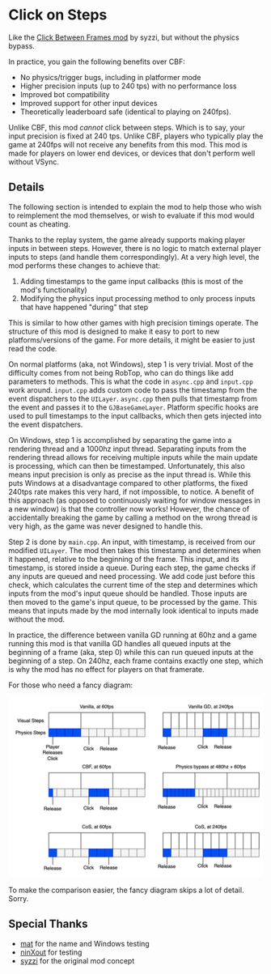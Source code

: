 # Click on Steps

Like the [Click Between Frames mod](https://github.com/theyareonit/Click-Between-Frames) by syzzi, but without the physics bypass.

In practice, you gain the following benefits over CBF:

- No physics/trigger bugs, including in platformer mode
- Higher precision inputs (up to 240 tps) with no performance loss
- Improved bot compatibility
- Improved support for other input devices
- Theoretically leaderboard safe (identical to playing on 240fps).

Unlike CBF, this mod _cannot_ click between steps.
Which is to say, your input precision is fixed at 240 tps.
Unlike CBF, players who typically play the game at 240fps will not receive any benefits from this mod.
This mod is made for players on lower end devices, or devices that don't perform well without VSync.

## Details

The following section is intended to explain the mod to help those who wish to reimplement the mod themselves, or wish to evaluate if this mod would count as cheating.

Thanks to the replay system, the game already supports making player inputs in between steps.
However, there is no logic to match external player inputs to steps (and handle them correspondingly).
At a very high level, the mod performs these changes to achieve that:

1. Adding timestamps to the game input callbacks (this is most of the mod's functionality)
2. Modifying the physics input processing method to only process inputs that have happened "during" that step

This is similar to how other games with high precision timings operate. The structure of this mod is designed to make it easy to port to new platforms/versions of the game. For more details, it might be easier to just read the code.

On normal platforms (aka, not Windows), step 1 is very trivial.
Most of the difficulty comes from not being RobTop, who can do things like add parameters to methods.
This is what the code in `async.cpp` and `input.cpp` work around. `input.cpp` adds custom code to pass the timestamp from the event dispatchers to the `UILayer`. `async.cpp` then pulls that timestamp from the event and passes it to the `GJBaseGameLayer`.
Platform specific hooks are used to pull timestamps to the input callbacks, which then gets injected into the event dispatchers.

On Windows, step 1 is accomplished by separating the game into a rendering thread and a 1000hz input thread.
Separating inputs from the rendering thread allows for receiving multiple inputs while the main update is processing, which can then be timestamped.
Unfortunately, this also means input precision is only as precise as the input thread is.
While this puts Windows at a disadvantage compared to other platforms, the fixed 240tps rate makes this very hard, if not impossible, to notice.
A benefit of this approach (as opposed to continuously waiting for window messages in a new window) is that the controller now works!
However, the chance of accidentally breaking the game by calling a method on the wrong thread is very high, as the game was never designed to handle this.

Step 2 is done by `main.cpp`. An input, with timestamp, is received from our modified `UILayer`. The mod then takes this timestamp and determines when it happened, relative to the beginning of the frame. This input, and its timestamp, is stored inside a queue. During each step, the game checks if any inputs are queued and need processing. We add code just before this check, which calculates the current time of the step and determines which inputs from the mod's input queue should be handled. Those inputs are then moved to the game's input queue, to be processed by the game. This means that inputs made by the mod internally look identical to inputs made without the mod.

In practice, the difference between vanilla GD running at 60hz and a game running this mod is that vanilla GD handles all queued inputs at the beginning of a frame (aka, step 0) while this can run queued inputs at the beginning of a step. On 240hz, each frame contains exactly one step, which is why the mod has no effect for players on that framerate.

For those who need a fancy diagram:

![Comparison between different game configurations and how the steps respond to inputs](/input_comparison.drawio.svg)

To make the comparison easier, the fancy diagram skips a lot of detail. Sorry.

## Special Thanks

- [mat](https://github.com/matcool) for the name and Windows testing
- [ninXout](https://github.com/ninXout) for testing
- [syzzi](https://github.com/theyareonit) for the original mod concept
